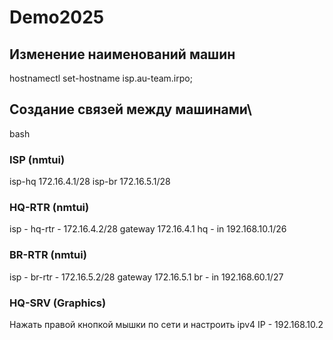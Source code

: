 # Demo2025
## Изменение наименований машин
hostnamectl set-hostname isp.au-team.irpo;

## Создание связей между машинами\
bash
### ISP (nmtui)
isp-hq  172.16.4.1/28
isp-br  172.16.5.1/28
### HQ-RTR (nmtui)
isp - hq-rtr - 172.16.4.2/28 gateway 172.16.4.1 
hq - in  192.168.10.1/26
### BR-RTR (nmtui)
isp - br-rtr - 172.16.5.2/28 gateway 172.16.5.1 
br - in 192.168.60.1/27
### HQ-SRV (Graphics)
Нажать правой кнопкой мышки по сети  и настроить ipv4
IP - 192.168.10.2



